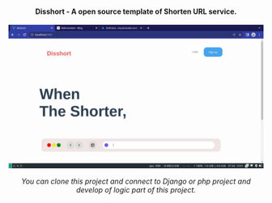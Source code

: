 <div align="center">
<h4>Disshort - A open source template of Shorten URL service.</h4>
<img src="IMG_20230419_081744_993.jpg">
<p><i>You can clone this project and connect to Django or php project and develop of logic part of this project.</i></p>
</div>
